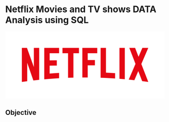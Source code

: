 # Netflix Movies and TV shows DATA Analysis using SQL 

![Netflix Logo](https://github.com/enmity101/netflix_sql_project/blob/main/Netflix_Logo_RGB.png)

## Objective
